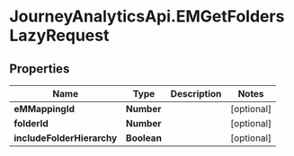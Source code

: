 # JourneyAnalyticsApi.EMGetFoldersLazyRequest

## Properties

Name | Type | Description | Notes
------------ | ------------- | ------------- | -------------
**eMMappingId** | **Number** |  | [optional] 
**folderId** | **Number** |  | [optional] 
**includeFolderHierarchy** | **Boolean** |  | [optional] 


